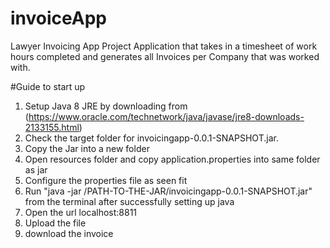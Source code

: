 # invoiceApp
Lawyer Invoicing App Project
Application that takes in a timesheet of work hours completed and generates all Invoices per Company that was worked with.

#Guide to start up
1. Setup Java 8 JRE by downloading from (https://www.oracle.com/technetwork/java/javase/jre8-downloads-2133155.html)
2. Check the target folder for invoicingapp-0.0.1-SNAPSHOT.jar.
3. Copy the Jar into a new folder
4. Open resources folder and copy application.properties into same folder as jar
5. Configure the properties file as seen fit
6. Run "java -jar /PATH-TO-THE-JAR/invoicingapp-0.0.1-SNAPSHOT.jar" from the terminal after successfully setting up java
7. Open the url localhost:8811
8. Upload the file
9. download the invoice
